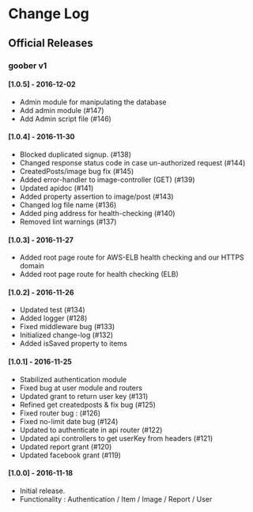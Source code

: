 



# Change Log

<!--
Each version should:
  List its release date in the above format.
  Group changes to describe their impact on the project, as follows:
  Added for new features.
  Changed for changes in existing functionality.
  Deprecated for once-stable features removed in upcoming releases.
  Removed for deprecated features removed in this release.
  Fixed for any bug fixes.
  Security to invite users to upgrade in case of vulnerabilities.
Ref: http://keepachangelog.com/en/0.3.0/
-->

## Official Releases

### goober v1

#### [1.0.5] - 2016-12-02

- Admin module for manipulating the database
- Add admin module (#147)
- Add Admin script file (#146)

#### [1.0.4] - 2016-11-30

- Blocked duplicated signup. (#138)
- Changed response status code in case un-authorized request (#144)
- CreatedPosts/image bug fix (#145)
- Added error-handler to image-controller (GET) (#139)
- Updated apidoc (#141)
- Added property assertion to image/post (#143)
- Changed log file name (#136)
- Added ping address for health-checking (#140)
- Removed lint warnings (#137)

#### [1.0.3] - 2016-11-27

- Added root page route for AWS-ELB health checking and our HTTPS domain
- Added root page route for health checking (ELB)

#### [1.0.2] - 2016-11-26

- Updated test (#134)
- Added logger (#128)
- Fixed middleware bug (#133)
- Initialized change-log (#132)
- Added isSaved property to items

#### [1.0.1] - 2016-11-25

- Stabilized authentication module
- Fixed bug at user module and routers
- Updated grant to return user key (#131)
- Refined get createdposts & fix bug (#125)
- Fixed router bug : (#126)
- Fixed no-limit date bug (#124)
- Updated to authenticate in api router (#122)
- Updated api controllers to get userKey from headers (#121)
- Updated report grant (#120)
- Updated facebook grant (#119)


#### [1.0.0] - 2016-11-18

- Initial release.
- Functionality : Authentication / Item / Image / Report / User
